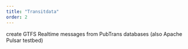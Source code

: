```yaml
---
title: "Transitdata"
order: 2
---
```


create GTFS Realtime messages from PubTrans databases (also Apache Pulsar testbed)
